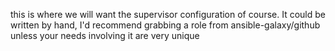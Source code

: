 this is where we will want the supervisor configuration of course. It could be written by hand, I'd recommend grabbing a role from ansible-galaxy/github unless your needs involving it are very unique
